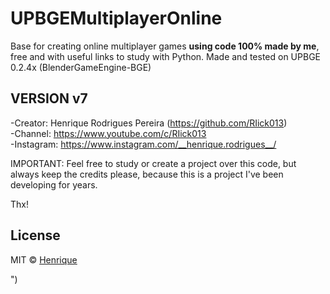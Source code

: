 # UPBGEMultiplayerOnline
Base for creating online multiplayer games **using code 100% made by me**, free and with useful links to study with Python. Made and tested on UPBGE 0.2.4x (BlenderGameEngine-BGE)

## VERSION v7 ##

-Creator: Henrique Rodrigues Pereira (https://github.com/RIick013)<br>
-Channel: https://www.youtube.com/c/RIick013<br>
-Instagram: https://www.instagram.com/__henrique.rodrigues__/<br>

IMPORTANT: Feel free to study or create a project over this code, but always keep the credits please, because this is a project I've been developing for years.

Thx!

## License

MIT © [Henrique](https://github.com/RIick013)

")
